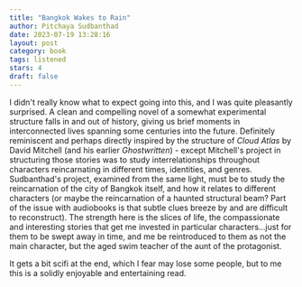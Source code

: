 ```yaml
---
title: "Bangkok Wakes to Rain"
author: Pitchaya Sudbanthad
date: 2023-07-19 13:28:16
layout: post
category: book
tags: listened
stars: 4
draft: false
---
```


I didn't really know what to expect going into this, and I was quite pleasantly surprised. A clean and compelling novel of a somewhat experimental structure falls in and out of history, giving us brief moments in interconnected lives spanning some centuries into the future. Definitely reminiscent and perhaps directly inspired by the structure of _Cloud Atlas_ by David Mitchell (and his earlier _Ghostwritten_) - except Mitchell's project in structuring those stories was to study interrelationships throughout characters reincarnating in different times, identities, and genres. Sudbanthad's project, examined from the same light, must be to study the reincarnation of the city of Bangkok itself, and how it relates to different characters (or maybe the reincarnation of a haunted structural beam? Part of the issue with audiobooks is that subtle clues breeze by and are difficult to reconstruct). The strength here is the slices of life, the compassionate and interesting stories that get me invested in particular characters...just for them to be swept away in time, and me be reintroduced to them as not the main character, but the aged swim teacher of the aunt of the protagonist.

It gets a bit scifi at the end, which I fear may lose some people, but to me this is a solidly enjoyable and entertaining read.
